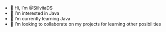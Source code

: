 - 👋 Hi, I’m @SiilviiaDS
- 👀 I’m interested in Java
- 🌱 I’m currently learning Java
- 💞️ I’m looking to collaborate on my projects for learning other posibilities


<!---
SiilviiaDS/SiilviiaDS is a ✨ special ✨ repository because its `README.md` (this file) appears on your GitHub profile.
You can click the Preview link to take a look at your changes.
--->
